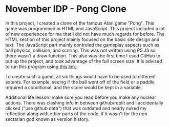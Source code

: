 # November IDP - Pong Clone

In this project, I created a clone of the famous Atari game "Pong". This game was programmed in HTML and JavaScript. This project included a lot of new experiences for me that I did not have much regards for before. The HTML section of this project mainly focused on the basic site design and text. The JavaScript part mainly controled the gameplay aspects such as ball physics, collision, and scoring. This was not written using P5.JS so there wasn't a draw function. This also was the first time I used GitHub to put up the project, and took advantage of the full screen size. It is advised to run this program using [this link](https://PongRemastered.kingtastic.repl.co). 

To create such a game, all six things would have to be used to different extents. For example, seeing if the ball went off of the field or a paddle required a conditional, and the score would be kept in a variable.

Additional life lesson: make sure you read before you make any nuclear actions. There was clashing info in between github/replit and I accidentally clicked ("use github data") that was outdated and nearly nuked my reflection along with other parts of the code, if it wasn't for the non sectarian god known as version history.